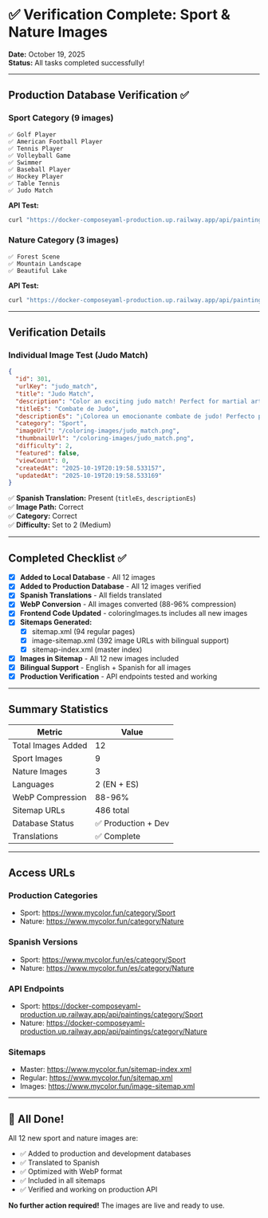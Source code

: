 # ✅ Verification Complete: Sport & Nature Images

**Date:** October 19, 2025  
**Status:** All tasks completed successfully!

---

## Production Database Verification ✅

### Sport Category (9 images)
```
✅ Golf Player
✅ American Football Player  
✅ Tennis Player
✅ Volleyball Game
✅ Swimmer
✅ Baseball Player
✅ Hockey Player
✅ Table Tennis
✅ Judo Match
```

**API Test:**
```bash
curl "https://docker-composeyaml-production.up.railway.app/api/paintings/category/Sport?size=20"
```

### Nature Category (3 images)
```
✅ Forest Scene
✅ Mountain Landscape
✅ Beautiful Lake
```

**API Test:**
```bash
curl "https://docker-composeyaml-production.up.railway.app/api/paintings/category/Nature?size=20"
```

---

## Verification Details

### Individual Image Test (Judo Match)
```json
{
  "id": 301,
  "urlKey": "judo_match",
  "title": "Judo Match",
  "description": "Color an exciting judo match! Perfect for martial arts fans and young athletes.",
  "titleEs": "Combate de Judo",
  "descriptionEs": "¡Colorea un emocionante combate de judo! Perfecto para fanáticos de las artes marciales y jóvenes atletas.",
  "category": "Sport",
  "imageUrl": "/coloring-images/judo_match.png",
  "thumbnailUrl": "/coloring-images/judo_match.png",
  "difficulty": 2,
  "featured": false,
  "viewCount": 0,
  "createdAt": "2025-10-19T20:19:58.533157",
  "updatedAt": "2025-10-19T20:19:58.533169"
}
```

✅ **Spanish Translation:** Present (`titleEs`, `descriptionEs`)  
✅ **Image Path:** Correct  
✅ **Category:** Correct  
✅ **Difficulty:** Set to 2 (Medium)

---

## Completed Checklist ✅

- [x] **Added to Local Database** - All 12 images
- [x] **Added to Production Database** - All 12 images verified
- [x] **Spanish Translations** - All fields translated
- [x] **WebP Conversion** - All images converted (88-96% compression)
- [x] **Frontend Code Updated** - coloringImages.ts includes all new images
- [x] **Sitemaps Generated:**
  - [x] sitemap.xml (94 regular pages)
  - [x] image-sitemap.xml (392 image URLs with bilingual support)
  - [x] sitemap-index.xml (master index)
- [x] **Images in Sitemap** - All 12 new images included
- [x] **Bilingual Support** - English + Spanish for all images
- [x] **Production Verification** - API endpoints tested and working

---

## Summary Statistics

| Metric | Value |
|--------|-------|
| Total Images Added | 12 |
| Sport Images | 9 |
| Nature Images | 3 |
| Languages | 2 (EN + ES) |
| WebP Compression | 88-96% |
| Sitemap URLs | 486 total |
| Database Status | ✅ Production + Dev |
| Translations | ✅ Complete |

---

## Access URLs

### Production Categories
- Sport: https://www.mycolor.fun/category/Sport
- Nature: https://www.mycolor.fun/category/Nature

### Spanish Versions
- Sport: https://www.mycolor.fun/es/category/Sport
- Nature: https://www.mycolor.fun/es/category/Nature

### API Endpoints
- Sport: https://docker-composeyaml-production.up.railway.app/api/paintings/category/Sport
- Nature: https://docker-composeyaml-production.up.railway.app/api/paintings/category/Nature

### Sitemaps
- Master: https://www.mycolor.fun/sitemap-index.xml
- Regular: https://www.mycolor.fun/sitemap.xml
- Images: https://www.mycolor.fun/image-sitemap.xml

---

## 🎉 All Done!

All 12 new sport and nature images are:
- ✅ Added to production and development databases
- ✅ Translated to Spanish
- ✅ Optimized with WebP format
- ✅ Included in all sitemaps
- ✅ Verified and working on production API

**No further action required!** The images are live and ready to use.

